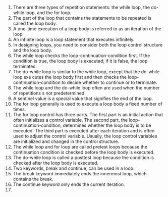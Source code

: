 1. There are three types of repetition statements: the while loop, the do-while loop, and the for loop.
2. The part of the loop that contains the statements to be repeated is called the loop body.
3. A one-time execution of a loop body is referred to as an iteration of the loop.
4. An infinite loop is a loop statement that executes infinitely.
5. In designing loops, you need to consider both the loop control structure and the loop body.
6. The while loop checks the loop-continuation-condition first. If the condition is true, the loop body is executed; if it is false, the loop terminates.
7. The do-while loop is similar to the while loop, except that the do-while loop exe cutes the loop body first and then checks the loop-continuation-condition to decide whether to continue or to terminate.
8. The while loop and the do-while loop often are used when the number of repetitions s not predetermined.
9. A sentinel value is a special value that signifies the end of the loop.
10. The for loop generally is used to execute a loop body a fixed number of times.
11. The for loop control has three parts. The first part is an initial action that often initializes a control variable. The second part, the loop-continuation-condition, determines whether the loop body is to be executed. The third part is executed after each iteration and is often used to adjust the control variable. Usually, the loop control variables are initialized and changed in the control structure.
12. The while loop and for loop are called pretest loops because the continuation condition is checked before the loop body is executed.
13. The do-while loop is called a posttest loop because the condition is checked after the loop body is executed.
14. Two keywords, break and continue, can be used in a loop.
15. The break keyword immediately ends the innermost loop, which contains the break.
16. The continue keyword only ends the current iteration.
17. 
